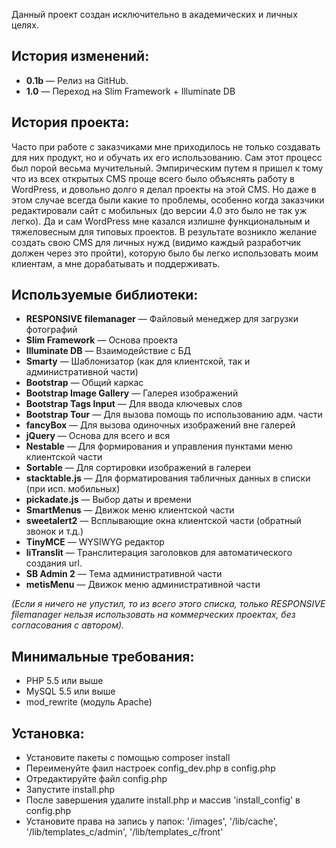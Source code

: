 Данный проект создан исключительно в академических и личных целях.

<h2>История изменений:</h2>
<ul>
<li><b>0.1b</b> — Релиз на GitHub.</li>
<li><b>1.0</b> — Переход на Slim Framework + Illuminate DB</li>
</ul>

<h2>История проекта:</h2>

Часто при работе с заказчиками мне приходилось не только создавать для них продукт, но и обучать их его использованию. Сам этот процесс был порой весьма мучительный. Эмпирическим путем я пришел к тому что из всех открытых CMS проще всего было объяснять работу в WordPress, и довольно долго я делал проекты на этой CMS. Но даже в этом случае всегда были какие то проблемы, особенно когда заказчики редактировали сайт с мобильных (до версии 4.0 это было не так уж легко). Да и сам  WordPress мне казался излишне функциональным и тяжеловесным для типовых проектов. В результате возникло желание создать свою CMS для личных нужд (видимо каждый разработчик должен через это пройти), которую было бы легко использовать моим клиентам, а мне дорабатывать и поддерживать. 

<h2>Используемые библиотеки:</h2>

<ul>
<li><b>RESPONSIVE filemanager</b> — Файловый менеджер для загрузки фотографий</li>
<li><b>Slim Framework</b> — Основа проекта</li>
<li><b>Illuminate DB</b> — Взаимодействие с БД</li>
<li><b>Smarty</b> — Шаблонизатор (как для клиентской, так и административной части)</li>
<li><b>Bootstrap</b> — Общий каркас</li>
<li><b>Bootstrap Image Gallery</b> — Галерея изображений</li>
<li><b>Bootstrap Tags Input</b> — Для ввода ключевых слов</li>
<li><b>Bootstrap Tour</b> — Для вызова помощь по использованию адм. части</li>
<li><b>fancyBox</b> — Для вызова одиночных изображений вне галерей</li>
<li><b>jQuery</b> — Основа для всего и вся</li>
<li><b>Nestable</b> — Для формирования и управления пунктами меню клиентской части</li>
<li><b>Sortable</b> — Для сортировки изображений в галереи</li>
<li><b>stacktable.js</b> — Для форматирования табличных данных в списки (при исп. мобильных)</li>
<li><b>pickadate.js</b> — Выбор даты и времени</li>
<li><b>SmartMenus</b> — Движок меню клиентской части</li>
<li><b>sweetalert2</b> — Всплывающие окна клиентской части (обратный звонок и т.д.)</li>
<li><b>TinyMCE</b> — WYSIWYG редактор</li>
<li><b>liTranslit</b> — Транслитерация заголовков для автоматического создания url.</li>
<li><b>SB Admin 2</b> — Тема административной части</li>
<li><b>metisMenu</b> — Движок меню административной части</li>
</ul>

<i>(Если я ничего не упустил, то из всего этого списка, только RESPONSIVE filemanager нельзя использовать на коммерческих проектах, без согласования с автором).</i>

<h2>Минимальные требования:</h2>
<ul>
<li>PHP 5.5 или выше</li>
<li>MySQL 5.5 или выше</li>
<li>mod_rewrite (модуль Apache)</li>
</ul>

<h2>Установка:</h2>
<ul>
<li>Установите пакеты с помощью composer install</li>
<li>Переименуйте фаил настроек config_dev.php в config.php</li>
<li>Отредактируйте файл config.php</li>
<li>Запустите install.php</li>
<li>После завершения удалите install.php и массив 'install_config' в config.php</li>
<li>Установите права на запись у папок: '/images', '/lib/cache', '/lib/templates_c/admin', '/lib/templates_c/front'</li>
</ul>
